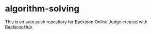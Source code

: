 # algorithm-solving
This is an auto push repository for Baekjoon Online Judge created with [BaekjoonHub](https://github.com/BaekjoonHub/BaekjoonHub).
